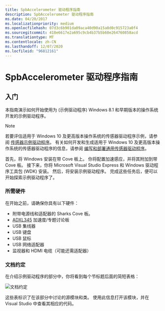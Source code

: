 ```yaml
---
title: SpbAccelerometer 驱动程序指南
description: SpbAccelerometer 驱动程序指南
ms.date: 04/20/2017
ms.localizationpriority: medium
ms.openlocfilehash: 07d3c6b901da09aca40d90a15a0d0c915723a0f4
ms.sourcegitcommit: 418e6617e2a695c9cb4b37b5b60e264760858acd
ms.translationtype: MT
ms.contentlocale: zh-CN
ms.lasthandoff: 12/07/2020
ms.locfileid: "96812161"
---
```

# <a name="spbaccelerometer-driver-cookbook"></a>SpbAccelerometer 驱动程序指南


## <a name="get-started"></a>入门


本指南演示如何开始使用为 (示例驱动程序) Windows 8.1 和早期版本的操作系统开发的示例驱动程序。

>[!NOTE]
> 若要评估适用于 Windows 10 及更高版本操作系统的传感器驱动程序示例，请参阅 [传感器示例驱动程序](https://github.com/Microsoft/Windows-driver-samples/tree/master/sensors)。 有关如何开发和生成适用于 Windows 10 及更高版本操作系统的传感器驱动程序的信息，请参阅 [编写和部署通用传感器驱动程序](write-and-deploy-your-universal-sensor-driver.md)。

 

首先，将 Windows 安装在带 Cove 板上。 你将配置加速感应，并将其附加到带 Cove 板。 接下来，你将 Microsoft Visual Studio Express 和 Windows 驱动程序工具包 (WDK) 安装。 然后，将安装示例驱动程序。 完成这些任务后，便可以开始探索示例驱动程序了。

### <a name="required-hardware"></a>所需硬件

在开始之前，请确保你具有以下硬件：

-   附带电源线和适配器的 Sharks Cove 板。
-   [ADXL345](https://go.microsoft.com/fwlink/p/?linkid=401463) 加速度/专题讨论板
-   USB 集线器
-   USB 键盘
-   USB 鼠标
-   USB 网络适配器
-   监视器和 HDMI 电缆（可能还需适配器）

### <a name="document-conventions"></a>文档约定

在介绍示例驱动程序的部分中，你将看到每个节标题后面的简短表格：

![文档约定](images/document-conventions.png)

这些表标识了在该部分中讨论的源模块和类。 使用此信息打开该模块，并在 Visual Studio 中查看其相应的代码。

 

 




